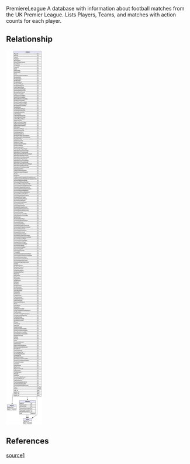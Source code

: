 
PremiereLeague
A database with information about football matches from the UK Premier League. Lists Players, Teams, and matches with action counts for each player.


## Relationship

<img src="/assets/img/PremierLeague.svg">




## References

[source1](https://relational.fit.cvut.cz/dataset/PremiereLeague)
